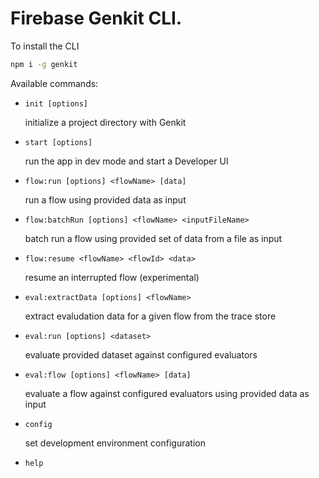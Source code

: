 # Firebase Genkit CLI.

To install the CLI

```bash
npm i -g genkit
```

Available commands:

- `init [options]`

  initialize a project directory with Genkit

- `start [options]`

  run the app in dev mode and start a Developer UI

- `flow:run [options] <flowName> [data]`

  run a flow using provided data as input

- `flow:batchRun [options] <flowName> <inputFileName>`

  batch run a flow using provided set of data from a file as input

- `flow:resume <flowName> <flowId> <data>`

  resume an interrupted flow (experimental)

- `eval:extractData [options] <flowName>`

  extract evaludation data for a given flow from the trace store

- `eval:run [options] <dataset>`

  evaluate provided dataset against configured evaluators

- `eval:flow [options] <flowName> [data]`

  evaluate a flow against configured evaluators using provided data as input

- `config`

  set development environment configuration

- `help`
